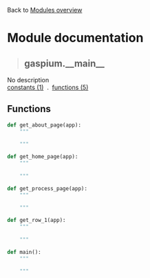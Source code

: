 Back to [Modules overview](https://github.com/pyrustic/gaspium/blob/master/docs/modules/README.md)
  
# Module documentation
>## gaspium.\_\_main\_\_
No description
<br>
[constants (1)](https://github.com/pyrustic/gaspium/blob/master/docs/modules/content/gaspium.__main__/constants.md) &nbsp;.&nbsp; [functions (5)](https://github.com/pyrustic/gaspium/blob/master/docs/modules/content/gaspium.__main__/functions.md)


## Functions
```python
def get_about_page(app):
    """
    
    """

```

```python
def get_home_page(app):
    """
    
    """

```

```python
def get_process_page(app):
    """
    
    """

```

```python
def get_row_1(app):
    """
    
    """

```

```python
def main():
    """
    
    """

```

